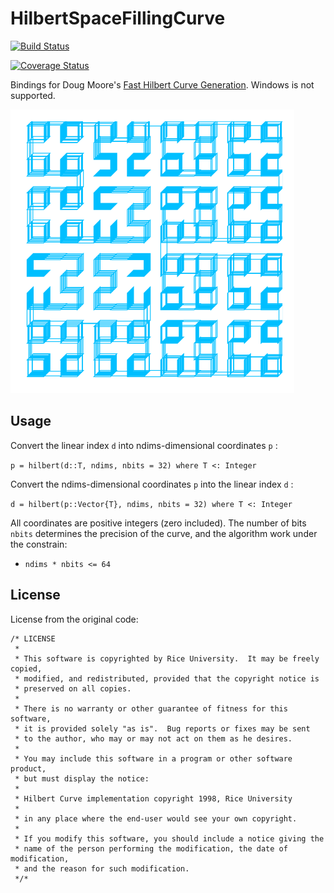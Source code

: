 # HilbertSpaceFillingCurve

[![Build Status](https://travis-ci.org/jonathanBieler/HilbertSpaceFillingCurve.jl.svg?branch=master)](https://travis-ci.org/jonathanBieler/HilbertSpaceFillingCurve.jl)

[![Coverage Status](https://coveralls.io/repos/jonathanBieler/HilbertSpaceFillingCurve.jl/badge.svg?branch=master&service=github)](https://coveralls.io/github/jonathanBieler/HilbertSpaceFillingCurve.jl?branch=master)

Bindings for Doug Moore's [Fast Hilbert Curve Generation](http://www.tiac.net/~sw/2008/10/Hilbert/moore/). Windows is not supported.

![screenshot](data/figure.png)

## Usage

Convert the linear index `d` into ndims-dimensional coordinates `p` :

`p = hilbert(d::T, ndims, nbits = 32) where T <: Integer`

Convert the ndims-dimensional coordinates `p` into the linear index `d` :

`d = hilbert(p::Vector{T}, ndims, nbits = 32) where T <: Integer`

All coordinates are positive integers (zero included). The number of bits `nbits` determines the precision of the curve, and the algorithm work under the constrain:

- `ndims * nbits <= 64`

## License

License from the original code:

```
/* LICENSE
 *
 * This software is copyrighted by Rice University.  It may be freely copied,
 * modified, and redistributed, provided that the copyright notice is 
 * preserved on all copies.
 * 
 * There is no warranty or other guarantee of fitness for this software,
 * it is provided solely "as is".  Bug reports or fixes may be sent
 * to the author, who may or may not act on them as he desires.
 *
 * You may include this software in a program or other software product,
 * but must display the notice:
 *
 * Hilbert Curve implementation copyright 1998, Rice University
 *
 * in any place where the end-user would see your own copyright.
 * 
 * If you modify this software, you should include a notice giving the
 * name of the person performing the modification, the date of modification,
 * and the reason for such modification.
 */* 

```
